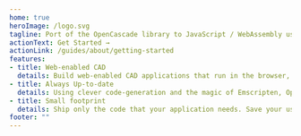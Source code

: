 ```yaml
---
home: true
heroImage: /logo.svg
tagline: Port of the OpenCascade library to JavaScript / WebAssembly using Emscripten
actionText: Get Started →
actionLink: /guides/about/getting-started
features:
- title: Web-enabled CAD
  details: Build web-enabled CAD applications that run in the browser, on the server or at near-native speeds on almost any device.
- title: Always Up-to-date
  details: Using clever code-generation and the magic of Emscripten, OpenCascade.js exposes the fantastic and actively maintained OpenCascade CAD kernel to the JavaScript world.
- title: Small footprint
  details: Ship only the code that your application needs. Save your user's bandwidth and memory. Allow your code to run on low-end devices.
footer: ""
---
```

